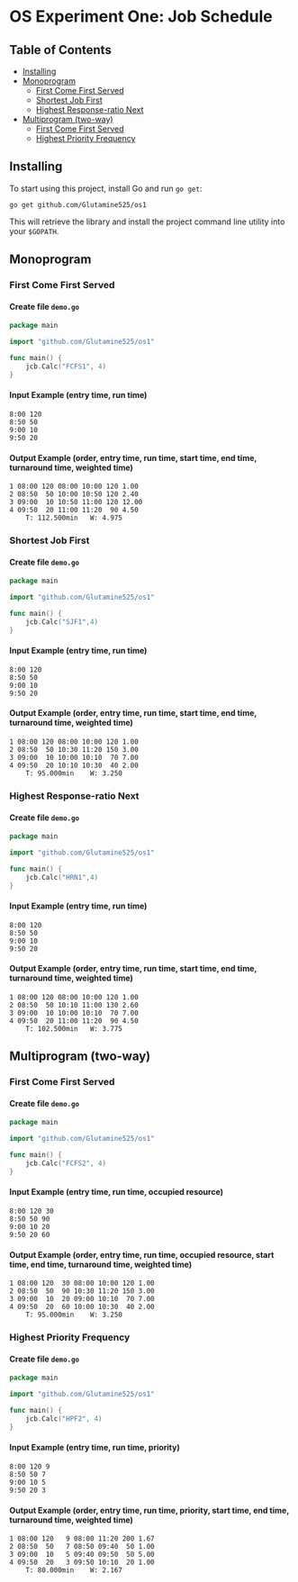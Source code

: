 # OS Experiment One: Job Schedule

## Table of Contents

- [Installing](#installing)
- [Monoprogram](#monoprogram)
  - [First Come First Served](#first-come-first-served)
  - [Shortest Job First](#shortest-job-first)
  - [Highest Response-ratio Next](#highest-response-ratio-next)
- [Multiprogram (two-way)](#multiprogram-two-way)
  - [First Come First Served](#first-come--first-served)
  - [Highest Priority Frequency](#highest-priority-frequency)

## Installing

To start using this project, install Go and run `go get`:
```
go get github.com/Glutamine525/os1
```
This will retrieve the library and install the project command line utility into your `$GOPATH`.

## Monoprogram

### First Come First Served
#### Create file `demo.go`
```go
package main

import "github.com/Glutamine525/os1"

func main() {
	jcb.Calc("FCFS1", 4)
}
```
#### Input Example (entry time, run time)
```
8:00 120
8:50 50
9:00 10
9:50 20
```
#### Output Example (order, entry time, run time, start time, end time, turnaround time, weighted time)
```
1 08:00 120 08:00 10:00 120 1.00
2 08:50  50 10:00 10:50 120 2.40
3 09:00  10 10:50 11:00 120 12.00
4 09:50  20 11:00 11:20  90 4.50
	T: 112.500min	W: 4.975
```

### Shortest Job First
#### Create file `demo.go`
```go
package main

import "github.com/Glutamine525/os1"

func main() {
	jcb.Calc("SJF1",4)
}
```
#### Input Example (entry time, run time)
```
8:00 120
8:50 50
9:00 10
9:50 20
```
#### Output Example (order, entry time, run time, start time, end time, turnaround time, weighted time)
```
1 08:00 120 08:00 10:00 120 1.00
2 08:50  50 10:30 11:20 150 3.00
3 09:00  10 10:00 10:10  70 7.00
4 09:50  20 10:10 10:30  40 2.00
	T: 95.000min	W: 3.250
```

### Highest Response-ratio Next
#### Create file `demo.go`
```go
package main

import "github.com/Glutamine525/os1"

func main() {
	jcb.Calc("HRN1",4)
}
```
#### Input Example (entry time, run time)
```
8:00 120
8:50 50
9:00 10
9:50 20
```
#### Output Example (order, entry time, run time, start time, end time, turnaround time, weighted time)
```
1 08:00 120 08:00 10:00 120 1.00
2 08:50  50 10:10 11:00 130 2.60
3 09:00  10 10:00 10:10  70 7.00
4 09:50  20 11:00 11:20  90 4.50
	T: 102.500min	W: 3.775
```

## Multiprogram (two-way)

### First Come  First Served
#### Create file `demo.go`
```go
package main

import "github.com/Glutamine525/os1"

func main() {
	jcb.Calc("FCFS2", 4)
}
```
#### Input Example (entry time, run time, occupied resource)
```
8:00 120 30
8:50 50 90
9:00 10 20
9:50 20 60
```
#### Output Example (order, entry time, run time, occupied resource, start time, end time, turnaround time, weighted time)
```
1 08:00 120  30 08:00 10:00 120 1.00
2 08:50  50  90 10:30 11:20 150 3.00
3 09:00  10  20 09:00 10:10  70 7.00
4 09:50  20  60 10:00 10:30  40 2.00
	T: 95.000min	W: 3.250
```

### Highest Priority Frequency
#### Create file `demo.go`
```go
package main

import "github.com/Glutamine525/os1"

func main() {
	jcb.Calc("HPF2", 4)
}
```
#### Input Example (entry time, run time, priority)
```
8:00 120 9
8:50 50 7
9:00 10 5
9:50 20 3
```
#### Output Example (order, entry time, run time, priority, start time, end time, turnaround time, weighted time)
```
1 08:00 120   9 08:00 11:20 200 1.67
2 08:50  50   7 08:50 09:40  50 1.00
3 09:00  10   5 09:40 09:50  50 5.00
4 09:50  20   3 09:50 10:10  20 1.00
	T: 80.000min	W: 2.167
```
